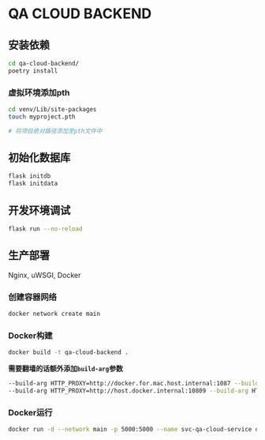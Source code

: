 # QA CLOUD BACKEND

## 安装依赖

```bash
cd qa-cloud-backend/
poetry install
```

### 虚拟环境添加pth

```bash
cd venv/Lib/site-packages
touch myproject.pth

# 将项目绝对路径添加至pth文件中
```

## 初始化数据库

```bash
flask initdb
flask initdata
```

## 开发环境调试

```bash
flask run --no-reload
```

## 生产部署

Nginx, uWSGI, Docker

### 创建容器网络

```bash
docker network create main
```

### Docker构建

```bash
docker build -t qa-cloud-backend .
```

**需要翻墙的话额外添加`build-arg`参数**

```bash
--build-arg HTTP_PROXY=http://docker.for.mac.host.internal:1087 --build-arg HTTPS_PROXY=http://docker.for.mac.host.internal:1087
--build-arg HTTP_PROXY=http://host.docker.internal:10809 --build-arg HTTPS_PROXY=http://host.docker.internal:10809
```

### Docker运行

```bash
docker run -d --network main -p 5000:5000 --name svc-qa-cloud-service qa-cloud-backend
```
